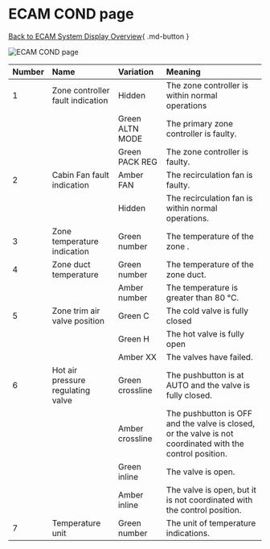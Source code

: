 ﻿# ECAM COND page

[Back to ECAM System Display Overview](index.md){ .md-button }

![ECAM COND page](../../../assets/a32nx-briefing/ecam/cond.png "ECAM COND page")

| Number | Name                              | Variation       | Meaning                                                                                                   |
|:-------|:----------------------------------|:----------------|:----------------------------------------------------------------------------------------------------------|
| 1      | Zone controller fault indication  | Hidden          | The zone controller is within normal operations                                                           |
|        |                                   | Green ALTN MODE | The primary zone controller is faulty.                                                                    |
|        |                                   | Green PACK REG  | The zone controller is faulty.                                                                            |
| 2      | Cabin Fan fault indication        | Amber FAN       | The recirculation fan is faulty.                                                                          |
|        |                                   | Hidden          | The recirculation fan is within normal operations.                                                        |
| 3      | Zone temperature indication       | Green number    | The temperature of the zone .                                                                             |
| 4      | Zone duct temperature             | Green number    | The temperature of the zone duct.                                                                         |
|        |                                   | Amber number    | The temperature is greater than 80 °C.                                                                    |
| 5      | Zone trim air valve position      | Green C         | The cold valve is fully closed                                                                            |
|        |                                   | Green H         | The hot valve is fully open                                                                               |
|        |                                   | Amber XX        | The valves have failed.                                                                                   |
| 6      | Hot air pressure regulating valve | Green crossline | The pushbutton is at AUTO and the valve is fully closed.                                                  |
|        |                                   | Amber crossline | The pushbutton is OFF and the valve is closed, or the valve is not coordinated with the control position. |
|        |                                   | Green inline    | The valve is open.                                                                                        |
|        |                                   | Amber inline    | The valve is open, but it is not coordinated with the control position.                                   |
| 7      | Temperature unit                  | Green number    | The unit of temperature indications.                                                                      |             

